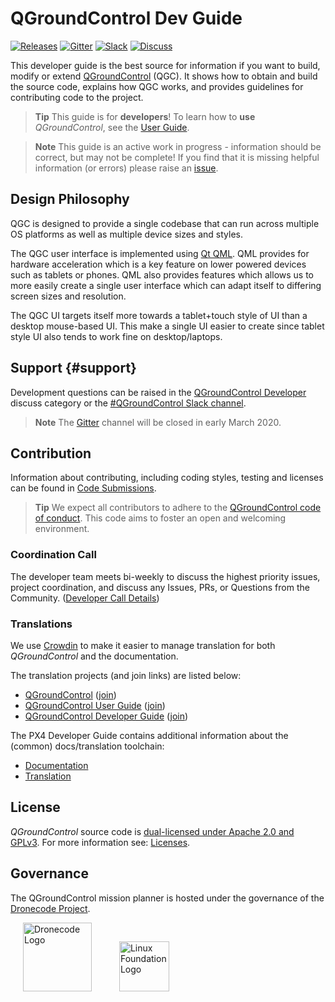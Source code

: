 # QGroundControl Dev Guide

[![Releases](https://img.shields.io/github/release/mavlink/QGroundControl.svg)](https://github.com/mavlink/QGroundControl/releases) [![Gitter](https://badges.gitter.im/Join%20Chat.svg)](https://gitter.im/mavlink/qgroundcontrol?utm_source=badge&utm_medium=badge&utm_campaign=pr-badge&utm_content=badge) [![Slack](../../assets/slack.svg)](https://join.slack.com/t/px4/shared_invite/zt-si4xo5qs-R4baYFmMjlrT4rQK5yUnaA) [![Discuss](https://img.shields.io/badge/discuss-dev-ff69b4.svg)](http://discuss.px4.io/c/qgroundcontrol/qgroundcontrol-developers)

This developer guide is the best source for information if you want to build, modify or extend [QGroundControl](http://qgroundcontrol.com) (QGC). 
It shows how to obtain and build the source code, explains how QGC works, and provides guidelines for contributing code to the project. 

> **Tip** This guide is for **developers**! To learn how to **use** *QGroundControl*, see the [User Guide](https://docs.qgroundcontrol.com/en/).

<span></span>
> **Note** This guide is an active work in progress - information should be correct, but may not be complete!
> If you find that it is missing helpful information (or errors) please raise an [issue](https://github.com/mavlink/qgc-dev-guide/issues).

## Design Philosophy

QGC is designed to provide a single codebase that can run across multiple OS platforms as well as multiple device sizes and styles.

The QGC user interface is implemented using [Qt QML](http://doc.qt.io/qt-5/qtqml-index.html). QML provides for hardware acceleration which is a key feature on lower powered devices such as tablets or phones. QML also provides features which allows us to more easily create a single user interface which can adapt itself to differing screen sizes and resolution.

The QGC UI targets itself more towards a tablet+touch style of UI than a desktop mouse-based UI. This make a single UI easier to create since tablet style UI also tends to work fine on desktop/laptops.

## Support {#support}

Development questions can be raised in the [QGroundControl Developer](http://discuss.px4.io/c/qgroundcontrol/qgroundcontrol-developers) discuss category or the [#QGroundControl Slack channel](https://px4.slack.com/).

> **Note** The [Gitter](https://gitter.im/mavlink/qgroundcontrol) channel will be closed in early March 2020.

## Contribution

Information about contributing, including coding styles, testing and licenses can be found in [Code Submissions](contribute/README.md).

> **Tip** We expect all contributors to adhere to the [QGroundControl code of conduct](https://github.com/mavlink/qgroundcontrol/blob/master/CODE_OF_CONDUCT.md). 
  This code aims to foster an open and welcoming environment.

### Coordination Call

The developer team meets bi-weekly to discuss the highest priority issues, project coordination, and discuss any Issues, PRs, or Questions from the Community. ([Developer Call Details](contribute/dev_call.md))

### Translations

We use [Crowdin](https://crowdin.com) to make it easier to manage translation for both *QGroundControl* and the documentation.

The translation projects (and join links) are listed below:
* [QGroundControl](https://crowdin.com/project/qgroundcontrol) ([join](https://crwd.in/qgroundcontrol))
* [QGroundControl User Guide](https://crowdin.com/project/qgroundcontrol-user-guide) ([join](https://crwd.in/qgroundcontrol-user-guide))
* [QGroundControl Developer Guide](https://crowdin.com/project/qgroundcontrol-developer-guide) ([join](https://crwd.in/qgroundcontrol-developer-guide))

The PX4 Developer Guide contains additional information about the (common) docs/translation toolchain:
- [Documentation](https://dev.px4.io/en/contribute/docs.html)
- [Translation](https://dev.px4.io/en/contribute/docs.html)


## License

*QGroundControl* source code is [dual-licensed under Apache 2.0 and GPLv3](https://github.com/mavlink/qgroundcontrol/blob/master/COPYING.md).
For more information see: [Licenses](contribute/licences.md).

## Governance

The QGroundControl mission planner is hosted under the governance of the [Dronecode Project](https://www.dronecode.org/).

<a href="https://www.dronecode.org/" style="padding:20px" ><img src="https://mavlink.io/assets/site/logo_dronecode.png" alt="Dronecode Logo" width="110px"/></a>
<a href="https://www.linuxfoundation.org/projects" style="padding:20px;"><img src="https://mavlink.io/assets/site/logo_linux_foundation.png" alt="Linux Foundation Logo" width="80px" /></a>
<div style="padding:10px">&nbsp</div>
